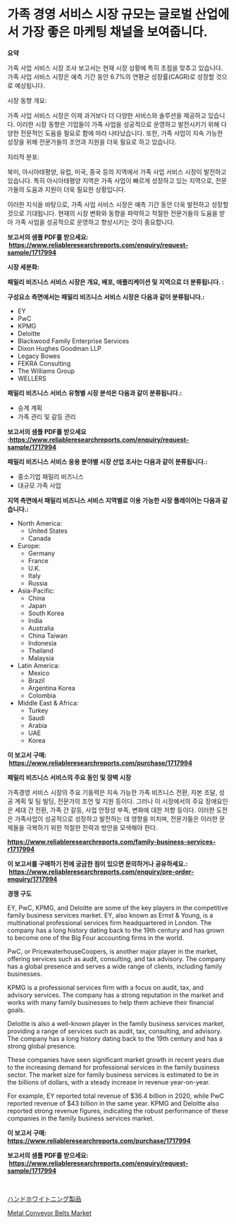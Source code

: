 <p><h1>가족 경영 서비스 시장 규모는 글로벌 산업에서 가장 좋은 마케팅 채널을 보여줍니다.</h1></p><p><strong>요약</strong></p>
<p><p>가족 사업 서비스 시장 조사 보고서는 현재 시장 상황에 특히 초점을 맞추고 있습니다. 가족 사업 서비스 시장은 예측 기간 동안 6.7%의 연평균 성장률(CAGR)로 성장할 것으로 예상됩니다.</p><p>시장 동향 개요:</p><p>가족 사업 서비스 시장은 이제 과거보다 더 다양한 서비스와 솔루션을 제공하고 있습니다. 이러한 시장 동향은 기업들이 가족 사업을 성공적으로 운영하고 발전시키기 위해 다양한 전문적인 도움을 필요로 함에 따라 나타났습니다. 또한, 가족 사업이 지속 가능한 성장을 위해 전문가들의 조언과 지원을 더욱 필요로 하고 있습니다.</p><p>지리적 분포:</p><p>북미, 아시아태평양, 유럽, 미국, 중국 등의 지역에서 가족 사업 서비스 시장이 발전하고 있습니다. 특히 아시아태평양 지역은 가족 사업이 빠르게 성장하고 있는 지역으로, 전문가들의 도움과 지원이 더욱 필요한 상황입니다.</p><p>이러한 지식을 바탕으로, 가족 사업 서비스 시장은 예측 기간 동안 더욱 발전하고 성장할 것으로 기대됩니다. 현재의 시장 변화와 동향을 파악하고 적절한 전문가들의 도움을 받아 가족 사업을 성공적으로 운영하고 향상시키는 것이 중요합니다.</p></p>
<p><strong>보고서의 샘플 PDF를 받으세요: &nbsp;<a href="https://www.reliableresearchreports.com/enquiry/request-sample/1717994">https://www.reliableresearchreports.com/enquiry/request-sample/1717994</a></strong></p>
<p><strong>시장 세분화:</strong></p>
<p><strong> 패밀리 비즈니스 서비스 시장은 개요, 배포, 애플리케이션 및 지역으로 더 분류됩니다. :</strong></p>
<p><strong>구성요소 측면에서는 패밀리 비즈니스 서비스 시장은 다음과 같이 분류됩니다.:</strong></p>
<p><ul><li>EY</li><li>PwC</li><li>KPMG</li><li>Deloitte</li><li>Blackwood Family Enterprise Services</li><li>Dixon Hughes Goodman LLP</li><li>Legacy Bowes</li><li>FEKRA Consulting</li><li>The Williams Group</li><li>WELLERS</li></ul></p>
<p><strong> 패밀리 비즈니스 서비스 유형별 시장 분석은 다음과 같이 분류됩니다.:</strong></p>
<p><ul><li>승계 계획</li><li>가족 관리 및 갈등 관리</li></ul></p>
<p><strong>보고서의 샘플 PDF를 받으세요 :<a href="https://www.reliableresearchreports.com/enquiry/request-sample/1717994">https://www.reliableresearchreports.com/enquiry/request-sample/1717994</a></strong></p>
<p><strong> 패밀리 비즈니스 서비스 응용 분야별 시장 산업 조사는 다음과 같이 분류됩니다.:</strong></p>
<p><ul><li>중소기업 패밀리 비즈니스</li><li>대규모 가족 사업</li></ul></p>
<p><strong>지역 측면에서 패밀리 비즈니스 서비스 지역별로 이용 가능한 시장 플레이어는 다음과 같습니다.:</strong></p>
<p><ul>
    <li>
        North America:
        <ul>
            <li>United States</li>
            <li>Canada</li>
        </ul>
    </li>
    <li>
        Europe:
        <ul>
            <li>Germany</li>
            <li>France</li>
            <li>U.K.</li>
            <li>Italy</li>
            <li>Russia</li>
        </ul>
    </li>
    <li>
        Asia-Pacific:
        <ul>
            <li>China</li>
            <li>Japan</li>
            <li>South Korea</li>
            <li>India</li>
            <li>Australia</li>
            <li>China Taiwan</li>
            <li>Indonesia</li>
            <li>Thailand</li>
            <li>Malaysia</li>
        </ul>
    </li>
    <li>
        Latin America:
        <ul>
            <li>Mexico</li>
            <li>Brazil</li>
            <li>Argentina Korea</li>
            <li>Colombia</li>
        </ul>
    </li>
    <li>
        Middle East & Africa:
        <ul>
            <li>Turkey</li>
            <li>Saudi</li>
            <li>Arabia</li>
            <li>UAE</li>
            <li>Korea</li>
        </ul>
    </li>
    </ul></p>
<p><strong>이 보고서 구매: &nbsp;<a href="https://www.reliableresearchreports.com/purchase/1717994">https://www.reliableresearchreports.com/purchase/1717994</a></strong></p>
<p><strong>패밀리 비즈니스 서비스의 주요 동인 및 장벽 시장</strong></p>
<p><p>가족경영 서비스 시장의 주요 기동력은 지속 가능한 가족 비즈니스 전환, 자본 조달, 성공 계획 및 팀 빌딩, 전문가의 조언 및 지원 등이다. 그러나 이 시장에서의 주요 장애요인은 세대 간 전환, 가족 간 갈등, 사업 안정성 부족, 변화에 대한 저항 등이다. 이러한 도전은 가족사업이 성공적으로 성장하고 발전하는 데 영향을 미치며, 전문가들은 이러한 문제들을 극복하기 위한 적절한 전략과 방안을 모색해야 한다.</p></p>
<p><strong><a href="https://www.reliableresearchreports.com/family-business-services-r1717994">https://www.reliableresearchreports.com/family-business-services-r1717994</a></strong></p>
<p><strong>이 보고서를 구매하기 전에 궁금한 점이 있으면 문의하거나 공유하세요.: &nbsp;<a href="https://www.reliableresearchreports.com/enquiry/pre-order-enquiry/1717994">https://www.reliableresearchreports.com/enquiry/pre-order-enquiry/1717994</a></strong></p>
<p><strong>경쟁 구도</strong></p>
<p><p>EY, PwC, KPMG, and Deloitte are some of the key players in the competitive family business services market. EY, also known as Ernst & Young, is a multinational professional services firm headquartered in London. The company has a long history dating back to the 19th century and has grown to become one of the Big Four accounting firms in the world.</p><p>PwC, or PricewaterhouseCoopers, is another major player in the market, offering services such as audit, consulting, and tax advisory. The company has a global presence and serves a wide range of clients, including family businesses.</p><p>KPMG is a professional services firm with a focus on audit, tax, and advisory services. The company has a strong reputation in the market and works with many family businesses to help them achieve their financial goals.</p><p>Deloitte is also a well-known player in the family business services market, providing a range of services such as audit, tax, consulting, and advisory. The company has a long history dating back to the 19th century and has a strong global presence.</p><p>These companies have seen significant market growth in recent years due to the increasing demand for professional services in the family business sector. The market size for family business services is estimated to be in the billions of dollars, with a steady increase in revenue year-on-year.</p><p>For example, EY reported total revenue of $36.4 billion in 2020, while PwC reported revenue of $43 billion in the same year. KPMG and Deloitte also reported strong revenue figures, indicating the robust performance of these companies in the family business services market.</p></p>
<p><strong>이 보고서 구매: &nbsp; <a href="https://www.reliableresearchreports.com/purchase/1717994">https://www.reliableresearchreports.com/purchase/1717994</a></strong></p>
<p><strong>보고서의 샘플 PDF를 받으세요: &nbsp;<a href="https://www.reliableresearchreports.com/enquiry/request-sample/1717994">https://www.reliableresearchreports.com/enquiry/request-sample/1717994</a></strong><strong></strong></p>
<p>&nbsp;</p>
<p><p><a href="https://github.com/SarahFahey88/Market-Research-Report-List-1/blob/main/877168527629.md">ハンドホワイトニング製品</a></p><p><a href="https://github.com/okotobwrhuteie/Market-Research-Report-List-2/blob/main/metal-conveyor-belts-market.md">Metal Conveyor Belts Market</a></p></p>